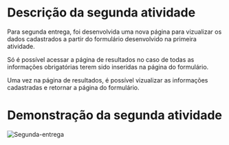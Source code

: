 # Descrição da segunda atividade

Para segunda entrega, foi desenvolvida uma nova página para vizualizar os dados cadastrados a partir do formulário desenvolvido na primeira atividade.

Só é possível acessar a página de resultados no caso de todas as informações obrigatórias terem sido inseridas na página do formulário.

Uma vez na página de resultados, é possível vizualizar as informações cadastradas e retornar a página do formulário.

# Demonstração da segunda atividade

![Segunda-entrega](https://github.com/gioliveirass/fatec-PDMII-submissionForm/assets/78885451/bfc425b5-31b9-4f67-9a05-2f863dc7a637)
